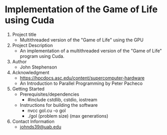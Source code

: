 # Implementation of the Game of Life using Cuda
1. Project title
    * Multithreaded version of the "Game of Life" using the GPU
2. Project Description
    * An implementation of a multithreaded version of the "Game of Life" program using Cuda.
3. Author
    * John Stephenson
4. Acknowledgment
    * https://hpcdocs.asc.edu/content/supercomputer-hardware
    * An Introduction to Parallel Programming by Peter Pacheco
5. Getting Started
    * Prerequisites/dependencies
        * #include cstdlib, cstdio, iostream
    * Instructions for building the software
        * nvcc gol.cu -o gol
        * ./gol (problem size) (max generations)
6. Contact Information
    * johnds39@uab.edu
